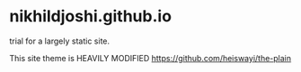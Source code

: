 # nikhildjoshi.github.io

trial for a largely static site.

This site theme is HEAVILY MODIFIED https://github.com/heiswayi/the-plain 
